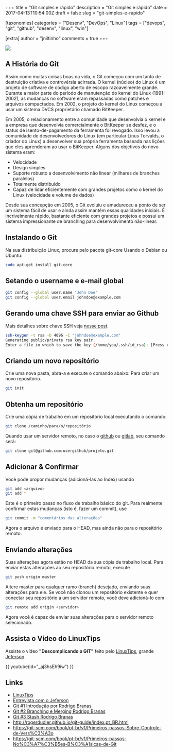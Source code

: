 +++
title = "Git simples e rápido"
description = "Git simples e rápido"
date = 2017-04-13T10:54:00Z
draft = false
slug = "git-simples-e-rapido"

[taxonomies]
categories = ["Desenv", "DevOps", "Linux"]
tags = ["devops", "git", "github", "desenv", "linux", "win"]

[extra]
author = "jniltinho"
comments = true
+++

![](/images/git_logo.png)

## A História do Git

Assim como muitas coisas boas na vida, o Git começou com um tanto de destruição criativa e controvérsia acirrada. O kernel (núcleo) do Linux é um projeto de software de código aberto de escopo razoavelmente grande. Durante a maior parte do período de manutenção do kernel do Linux (1991-2002), as mudanças no software eram repassadas como patches e arquivos compactados. Em 2002, o projeto do kernel do Linux começou a usar um sistema DVCS proprietário chamado BitKeeper.
<!-- more -->

Em 2005, o relacionamento entre a comunidade que desenvolvia o kernel e a empresa que desenvolvia comercialmente o BitKeeper se desfez, e o status de isento-de-pagamento da ferramenta foi revogado. Isso levou a comunidade de desenvolvedores do Linux (em particular Linus Torvalds, o criador do Linux) a desenvolver sua própria ferramenta baseada nas lições que eles aprenderam ao usar o BitKeeper. Alguns dos objetivos do novo sistema eram:

* Velocidade
* Design simples
* Suporte robusto a desenvolvimento não linear (milhares de branches paralelos)
* Totalmente distribuído
* Capaz de lidar eficientemente com grandes projetos como o kernel do Linux (velocidade e volume de dados)

Desde sua concepção em 2005, o Git evoluiu e amadureceu a ponto de ser um sistema fácil de usar e ainda assim mantém essas qualidades iniciais. É incrivelmente rápido, bastante eficiente com grandes projetos e possui um sistema impressionante de branching para desenvolvimento não-linear.

## Instalando o Git

Na sua distribuição Linux, procure pelo pacote git-core
Usando o Debian ou Ubuntu:

```bash
sudo apt-get install git-core
```

## Setando o username e e-mail global

```bash
git config --global user.name "John Doe"
git config --global user.email johndoe@example.com
```

## Gerando uma chave SSH para enviar ao Github

Mais detalhes sobre chave SSH veja [nesse post](/2017/04/ssh-sem-senha/).

```bash
ssh-keygen -t rsa -b 4096 -C "johndoe@example.com"
Generating public/private rsa key pair.
Enter a file in which to save the key (/home/you/.ssh/id_rsa): [Press enter]
```

## Criando um novo repositório

Crie uma nova pasta, abra-a e execute o comando abaixo:
Para criar um novo repositório.

```bash
git init
```

## Obtenha um repositório

Crie uma cópia de trabalho em um repositório local executando o comando:

```bash
git clone /caminho/para/o/repositório
```

Quando usar um servidor remoto, no caso o [github](https://github.com) ou [gitlab](https://about.gitlab.com/), seu comando será:

```bash
git clone git@github.com:usergithub/projeto.git
```

## Adicionar & Confirmar

Você pode propor mudanças (adicioná-las ao Index) usando

```bash
git add <arquivo>
git add *
```

Este é o primeiro passo no fluxo de trabalho básico do git.
Para realmente confirmar estas mudanças (isto é, fazer um commit), use

```bash
git commit -m "comentários das alterações"
```

Agora o arquivo é enviado para o HEAD, mas ainda não para o repositório remoto.

## Enviando alterações

Suas alterações agora estão no HEAD da sua cópia de trabalho local.
Para enviar estas alterações ao seu repositório remoto, execute

```bash
git push origin master
```

Altere master para qualquer ramo (branch) desejado, enviando suas alterações para ele.
Se você não clonou um repositório existente e quer conectar seu repositório a um servidor remoto, você deve adicioná-lo com

```bash
git remote add origin <servidor>
```

Agora você é capaz de enviar suas alterações para o servidor remoto selecionado.

## Assista o Vídeo do LinuxTips 

Assiste o vídeo **"Descomplicando o GIT"** feito pelo [LinuxTips](https://www.youtube.com/channel/UCJnKVGmXRXrH49Tvrx5X0Sw), grande [Jeferson](https://br.linkedin.com/in/jefersonfernando).

{{ youtube(id="_aj3hsEh9iw") }}

## Links

* [LinuxTips](https://www.youtube.com/channel/UCJnKVGmXRXrH49Tvrx5X0Sw)
* [Entrevista com o Jeferson](https://www.youtube.com/watch?v=3GQs_JlM04o)
* [Git #1 Introdução por Rodrigo Branas](https://www.youtube.com/watch?v=C18qzn7j4SM)
* [Git #2 Branching e Merging Rodrigo Branas](https://www.youtube.com/watch?v=_Mir2_YlA0g)
* [Git #3 Stash Rodrigo Branas](https://www.youtube.com/watch?v=twNbUHFlwfE)
* http://rogerdudler.github.io/git-guide/index.pt_BR.html
* https://git-scm.com/book/pt-br/v1/Primeiros-passos-Sobre-Controle-de-Vers%C3%A3o
* https://git-scm.com/book/pt-br/v1/Primeiros-passos-No%C3%A7%C3%B5es-B%C3%A1sicas-de-Git
